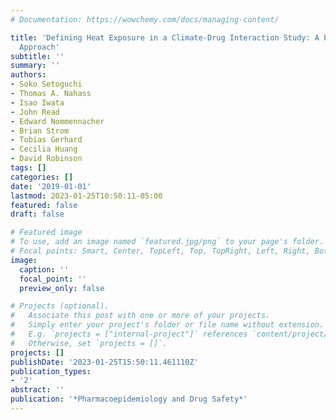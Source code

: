 ```yaml
---
# Documentation: https://wowchemy.com/docs/managing-content/

title: 'Defining Heat Exposure in a Climate-Drug Interaction Study: A Pharmacoepi
  Approach'
subtitle: ''
summary: ''
authors:
- Soko Setoguchi
- Thomas A. Nahass
- Isao Iwata
- John Read
- Edward Nommennacher
- Brian Strom
- Tobias Gerhard
- Cecilia Huang
- David Robinson
tags: []
categories: []
date: '2019-01-01'
lastmod: 2023-01-25T10:50:11-05:00
featured: false
draft: false

# Featured image
# To use, add an image named `featured.jpg/png` to your page's folder.
# Focal points: Smart, Center, TopLeft, Top, TopRight, Left, Right, BottomLeft, Bottom, BottomRight.
image:
  caption: ''
  focal_point: ''
  preview_only: false

# Projects (optional).
#   Associate this post with one or more of your projects.
#   Simply enter your project's folder or file name without extension.
#   E.g. `projects = ["internal-project"]` references `content/project/deep-learning/index.md`.
#   Otherwise, set `projects = []`.
projects: []
publishDate: '2023-01-25T15:50:11.461110Z'
publication_types:
- '2'
abstract: ''
publication: '*Pharmacoepidemiology and Drug Safety*'
---
```

